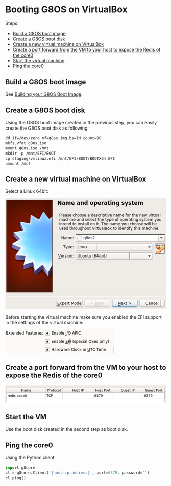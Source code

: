 # Booting G8OS on VirtualBox

Steps:

- [Build a G8OS boot image](#build-image)
- [Create a G8OS boot disk](#create-bootable)
- [Create a new virtual machine on VirtualBox](#create-vm)
- [Create a port forward from the VM to your host to expose the Redis of the core0](#create-portforward)
- [Start the virtual machine](#start-vm)
- [Ping the core0](#ping-core0)


<a id="build-image"></a>
## Build a G8OS boot image

See [Building your G8OS Boot Image](building/building.md).


<a id="create-bootable"></a>
## Create a G8OS boot disk

Using the G8OS boot image created in the previous step, you can easily create the G8OS boot disk as following:

```shell
dd if=/dev/zero of=g8os.img bs=1M count=90
mkfs.vfat g8os.iso
mount g8os.iso /mnt
mkdir -p /mnt/EFI/BOOT
cp staging/vmlinuz.efi /mnt/EFI/BOOT/BOOTX64.EFI
umount /mnt
```

<a id="create-vm"></a>
## Create a new virtual machine on VirtualBox  

Select a Linux 64bit:  

![create vm](images/create_vm.png)  

Before starting the virtual machine make sure you enabled the EFI support in the settings of the virtual machine:  

![create vm](images/enable_efi.png)  


<a id="create-portforward"></a>
## Create a port forward from the VM to your host to expose the Redis of the core0

![port forward](images/portforward.png)

<a id="start-vm"></a>
## Start the VM

Use the boot disk created in the second step as boot disk.

<a id="ping-core0"></a>
## Ping the core0

Using the Python client:

```python
import g8core
cl = g8core.Client('{host-ip-address}', port=6379, password='')
cl.ping()
```
